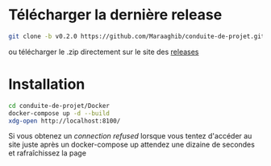 # Télécharger la dernière release
```bash
git clone -b v0.2.0 https://github.com/Maraaghib/conduite-de-projet.git
```
ou télécharger le .zip directement sur le site des [releases](https://github.com/Maraaghib/conduite-de-projet/releases)

# Installation
```bash
cd conduite-de-projet/Docker
docker-compose up -d --build
xdg-open http://localhost:8100/
```
Si vous obtenez un *connection refused* lorsque vous tentez d'accéder au site juste après un docker-compose up attendez une dizaine de secondes et rafraîchissez la page
